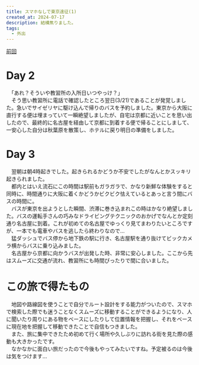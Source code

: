 ```yaml
---
title: スマホなしで東京遠征(1)
created_at: 2024-07-17
description: 結構焦りました。
tags:
  - 外出
---
```


[前回](https://hamachi.osaka/posts/tripTokyo202302/)

# Day 2
　「あれ？そういや教習所の入所日いつやっけ？」<br>
　そう思い教習所に電話で確認したところ翌日(3/21)であることが発覚しました。急いでサイゼリヤに駆け込んで帰りのバスを予約しました。東京から大阪に直行する便は埋まっていて一瞬絶望しましたが、自宅は京都に近いことを思い出したので、最終的に名古屋を経由して京都に到着する便で帰ることにしまして、一安心した自分は秋葉原を散策し、ホテルに戻り明日の準備をしました。<br>

# Day 3
　翌朝は朝4時起きでした。起きられるかどうか不安でしたがなんとかスッキリ起きられました。<br>
　都内とはいえ流石にこの時間は駅前もガラガラで、かなり新鮮な体験をすると同時に、時間通りに大阪に着くかどうかビクビク怯えているとあっと言う間にバスの時間に。<br>
　バスが東京を出ようとした瞬間、渋滞に巻き込まれこの時はかなり絶望しました。バスの運転手さんの巧みなドライビングテクニックのおかげでなんとか定刻通り名古屋に到着。これが初めての名古屋でゆっくり見てまわりたいところですが、一本でも電車やバスを逃したら終わりなので…<br>
　猛ダッシュでバス停から地下鉄の駅に行き、名古屋駅を通り抜けてビックカメラ横からバスに乗り込みました。<br>
　名古屋から京都に向かうバスが出発した時、非常に安心しました。ここから先はスムーズに交通が流れ、教習所にも時間ぴったりで間に合いました。

 # この旅で得たもの
　地図や路線図を使うことで自分でルート設計をする能力がついたので、スマホで検索した際でも迷うことなくスムーズに移動することができるようになり、人に聞いたり周りにある物をベースにしたりして位置情報を把握し、それをベースに現在地を把握して移動できたことで自信もつきました。<br>
　また、旅に集中できたため初めて行く場所や久しぶりに訪れる街を見た際の感動も大きかったです。<br>
　なかなかに面白い旅だったので今後もやってみたいですね。予定被るのは今後は気をつけます…